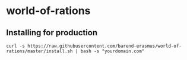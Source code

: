 # world-of-rations

## Installing for production

`curl -s https://raw.githubusercontent.com/barend-erasmus/world-of-rations/master/install.sh | bash -s "yourdomain.com"`